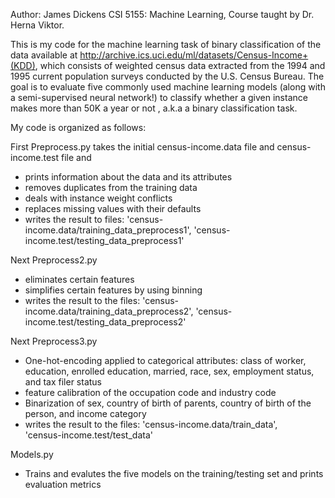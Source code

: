 Author: James Dickens
CSI 5155: Machine Learning, Course taught by Dr. Herna Viktor.

This is my code for the machine learning task of binary classification of the data available at 
http://archive.ics.uci.edu/ml/datasets/Census-Income+(KDD), which consists of 
weighted census data extracted from the 1994 and 1995 current population surveys conducted by the U.S. Census Bureau.
The goal is to evaluate five commonly used machine learning models (along with a semi-supervised neural network!) to 
classify whether a given instance makes more than 50K a year or not , a.k.a a binary classification task.

My code is organized as follows:

First Preprocess.py takes the initial census-income.data file and census-income.test file and 
- prints information about the data and its attributes
- removes duplicates from the training data
- deals with instance weight conflicts
- replaces missing values with their defaults
- writes the result to files:
'census-income.data/training_data_preprocess1', 
'census-income.test/testing_data_preprocess1'

Next Preprocess2.py 
- eliminates certain features
- simplifies certain features by using binning
- writes the result to the files:
'census-income.data/training_data_preprocess2', 
'census-income.test/testing_data_preprocess2'

Next Preprocess3.py 
- One-hot-encoding applied to categorical attributes:
  class of worker, education, enrolled education, married, race, sex, employment status, and tax filer status
- feature calibration of the occupation code and industry code
- Binarization of sex, country of birth of parents, country of birth of the person, and income category
- writes the result to the files:
'census-income.data/train_data',  
'census-income.test/test_data'

Models.py
- Trains and evalutes the five models on the training/testing set and prints evaluation metrics


